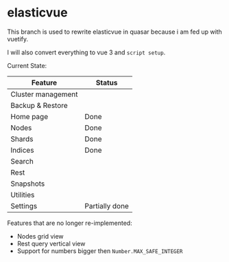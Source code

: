# elasticvue

This branch is used to rewrite elasticvue in quasar because i am fed up with vuetify.

I will also convert everything to vue 3 and `script setup`.

Current State:

| Feature            | Status         |
|--------------------|----------------|
| Cluster management |                |
| Backup & Restore   |                |
| Home page          | Done           |
| Nodes              | Done           |
| Shards             | Done           |
| Indices            | Done           |
| Search             |                |
| Rest               |                |
| Snapshots          |                |
| Utilities          |                |
| Settings           | Partially done |


Features that are no longer re-implemented:
* Nodes grid view
* Rest query vertical view
* Support for numbers bigger then `Number.MAX_SAFE_INTEGER`
